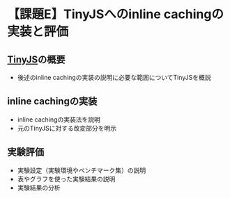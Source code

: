 # 【課題E】TinyJSへのinline cachingの実装と評価

## [TinyJS](https://github.com/gfwilliams/tiny-js)の概要

* 後述のinline cachingの実装の説明に必要な範囲についてTinyJSを概説

## inline cachingの実装

* inline cachingの実装法を説明
* 元のTinyJSに対する改変部分を明示

## 実験評価

* 実験設定（実験環境やベンチマーク集）の説明
* 表やグラフを使った実験結果の説明
* 実験結果の分析
